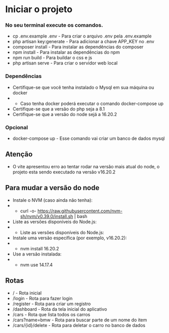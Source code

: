 # Iniciar o projeto

### No seu terminal execute os comandos.

- cp .env.example .env - Para criar o arquivo .env pela .env.example
- php artisan key:generate  - Para adicionar a chave APP_KEY no .env
- composer install - Para instalar as dependências do composer
- npm install - Para instalar as dependências do npm
- npm run build - Para buildar o css e js
- php artisan serve - Para criar o servidor web local

### Dependências
- Certifique-se que você tenha instalado o Mysql em sua máquina ou docker
- - Caso tenha docker poderá executar o comando docker-compose up
- Certifique-se que a versão do php seja a 8.1
- Certifique-se que a versão do node sejá a 16.20.2

### Opcional
- docker-compose up - Esse comando vai criar um banco de dados mysql

## Atenção
- O vite apresentou erro ao tentar rodar na versão mais atual do node, o projeto esta sendo executado na versão v16.20.2

## Para mudar a versão do node
- Instale o NVM (caso ainda não tenha):
- - curl -o- https://raw.githubusercontent.com/nvm-sh/nvm/v0.39.0/install.sh | bash
- Liste as versões disponíveis do Node.js:
- - Liste as versões disponíveis do Node.js:
- Instale uma versão específica (por exemplo, v16.20.2):
- - nvm install 16.20.2
- Use a versão instalada:
- - nvm use 14.17.4


## Rotas
- / - Rota inicial
- /login - Rota para fazer login
- /register - Rota para criar um registro
- /dashboard - Rota da tela inicial do aplicativo
- /cars - Rota que lista todos os carros
- /cars?name=bmw - Rota para buscar parte de um nome do item
- /cars/{id}/delete - Rota para deletar o carro no banco de dados
